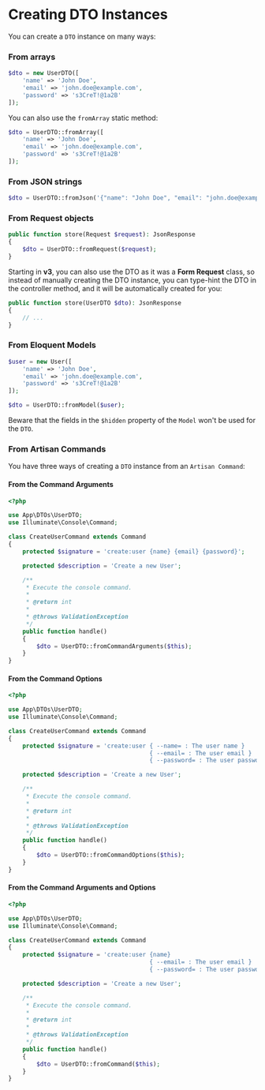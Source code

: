 # Creating DTO Instances

You can create a `DTO` instance on many ways:

### From arrays

```php
$dto = new UserDTO([
    'name' => 'John Doe',
    'email' => 'john.doe@example.com',
    'password' => 's3CreT!@1a2B'
]);
```

You can also use the `fromArray` static method:

```php
$dto = UserDTO::fromArray([
    'name' => 'John Doe',
    'email' => 'john.doe@example.com',
    'password' => 's3CreT!@1a2B'
]);
```

### From JSON strings

```php
$dto = UserDTO::fromJson('{"name": "John Doe", "email": "john.doe@example.com", "password": "s3CreT!@1a2B"}');
```

### From Request objects

```php
public function store(Request $request): JsonResponse
{
    $dto = UserDTO::fromRequest($request);
}
```

Starting in **v3**, you can also use the DTO as it was a **Form Request** class, so instead of manually creating the DTO instance,
you can type-hint the DTO in the controller method, and it will be automatically created for you:

```php
public function store(UserDTO $dto): JsonResponse
{
    // ...
}
```

### From Eloquent Models

```php
$user = new User([
    'name' => 'John Doe',
    'email' => 'john.doe@example.com',
    'password' => 's3CreT!@1a2B'
]);

$dto = UserDTO::fromModel($user);
```

Beware that the fields in the `$hidden` property of the `Model` won't be used for the `DTO`.

### From Artisan Commands

You have three ways of creating a `DTO` instance from an `Artisan Command`:

#### From the Command Arguments

```php
<?php

use App\DTOs\UserDTO;
use Illuminate\Console\Command;

class CreateUserCommand extends Command
{
    protected $signature = 'create:user {name} {email} {password}';

    protected $description = 'Create a new User';

    /**
     * Execute the console command.
     *
     * @return int
     *
     * @throws ValidationException
     */
    public function handle()
    {
        $dto = UserDTO::fromCommandArguments($this);
    }
}
```

#### From the Command Options

```php
<?php

use App\DTOs\UserDTO;
use Illuminate\Console\Command;

class CreateUserCommand extends Command
{
    protected $signature = 'create:user { --name= : The user name }
                                        { --email= : The user email }
                                        { --password= : The user password }';

    protected $description = 'Create a new User';

    /**
     * Execute the console command.
     *
     * @return int
     *
     * @throws ValidationException
     */
    public function handle()
    {
        $dto = UserDTO::fromCommandOptions($this);
    }
}
```

#### From the Command Arguments and Options

```php
<?php

use App\DTOs\UserDTO;
use Illuminate\Console\Command;

class CreateUserCommand extends Command
{
    protected $signature = 'create:user {name}
                                        { --email= : The user email }
                                        { --password= : The user password }';

    protected $description = 'Create a new User';

    /**
     * Execute the console command.
     *
     * @return int
     *
     * @throws ValidationException
     */
    public function handle()
    {
        $dto = UserDTO::fromCommand($this);
    }
}
```
